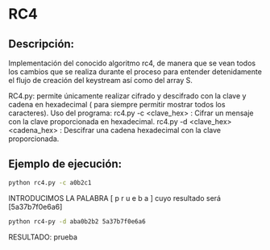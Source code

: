 # RC4

## Descripción:
Implementación del conocido algoritmo rc4, de manera que se vean todos los cambios que se realiza durante el proceso para entender detenidamente el flujo de creación del keystream así como del array S. 

RC4.py: permite únicamente realizar cifrado y descifrado con la clave y cadena en hexadecimal ( para siempre permitir mostrar todos los caracteres).
  Uso del programa:
          rc4.py -c <clave_hex>                : Cifrar un mensaje con la clave proporcionada en hexadecimal.
          rc4.py -d <clave_hex> <cadena_hex>   : Descifrar una cadena hexadecimal con la clave proporcionada.


## Ejemplo de ejecución: 

```bash
python rc4.py -c a0b2c1
```

INTRODUCIMOS LA PALABRA [ p r u e b a ] cuyo resultado será [5a37b7f0e6a6]

```bash
python rc4-py -d aba0b2b2 5a37b7f0e6a6
```

RESULTADO: prueba


